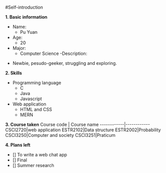 #Self-introduction

**1. Basic information**

- Name: 
  * Pu Yuan
- Age: 
  * 20
- Major: 
  * Computer Science
-Description: 
* Newbie, pesudo-geeker, struggling and exploring. 

**2. Skills**
* Programming language
  * C
  * Java
  * Javascript
* Web application
  * HTML and CSS
  * MERN
  
  
**3. Course taken**
Course code | Course name
------------|------------
CSCI2720|web application
ESTR2102|Data structure
ESTR2002|Probability
CSCI3250|Computer and society
CSCI3251|Praticum

**4. Plans left**
- [] To write a web chat app
- [] Final
- [] Summer research
